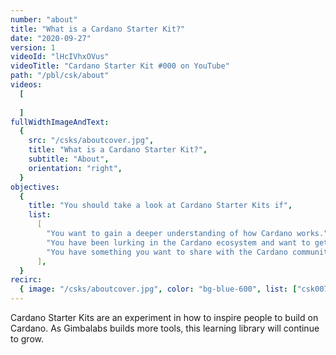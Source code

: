 ```yaml
---
number: "about"
title: "What is a Cardano Starter Kit?"
date: "2020-09-27"
version: 1
videoId: "lHcIVhxOVus"
videoTitle: "Cardano Starter Kit #000 on YouTube"
path: "/pbl/csk/about"
videos:
  [
    
  ]
fullWidthImageAndText:
  {
    src: "/csks/aboutcover.jpg",
    title: "What is a Cardano Starter Kit?",
    subtitle: "About",
    orientation: "right",
  }
objectives:
  {
    title: "You should take a look at Cardano Starter Kits if",
    list:
      [
        "You want to gain a deeper understanding of how Cardano works.",
        "You have been lurking in the Cardano ecosystem and want to get more involved.",
        "You have something you want to share with the Cardano community and would like to build your own CSK."
      ],
  }
recirc:
  { image: "/csks/aboutcover.jpg", color: "bg-blue-600", list: ["csk007", "csk008", "csk009", "csk010"] }
---    
```


Cardano Starter Kits are an experiment in how to inspire people to build on Cardano. As Gimbalabs builds more tools, this learning library will continue to grow.
